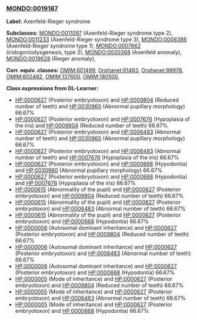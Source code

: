 
### [MONDO:0019187](http://purl.obolibrary.org/obo/MONDO_0019187)
**Label:** Axenfeld-Rieger syndrome

**Subclasses:** [MONDO:0011097](http://purl.obolibrary.org/obo/MONDO_0011097) (Axenfeld-Rieger syndrome type 2), [MONDO:0011233](http://purl.obolibrary.org/obo/MONDO_0011233) (Axenfeld-Rieger syndrome type 3), [MONDO:0008386](http://purl.obolibrary.org/obo/MONDO_0008386) (Axenfeld-Rieger syndrome type 1), [MONDO:0007662](http://purl.obolibrary.org/obo/MONDO_0007662) (iridogoniodysgenesis, type 2), [MONDO:0020368](http://purl.obolibrary.org/obo/MONDO_0020368) (Axenfeld anomaly), [MONDO:0019628](http://purl.obolibrary.org/obo/MONDO_0019628) (Rieger anomaly), 

**Corr. equiv. classes:** [OMIM:601499](http://purl.obolibrary.org/obo/OMIM_601499), [Orphanet:91483](http://www.orpha.net/ORDO/Orphanet_91483), [Orphanet:98978](http://www.orpha.net/ORDO/Orphanet_98978), [OMIM:602482](http://purl.obolibrary.org/obo/OMIM_602482), [OMIM:137600](http://purl.obolibrary.org/obo/OMIM_137600), [OMIM:180500](http://purl.obolibrary.org/obo/OMIM_180500), 

**Class expressions from DL-Learner:**

- [HP:0000627](http://purl.obolibrary.org/obo/HP_0000627) (Posterior embryotoxon) and [HP:0009804](http://purl.obolibrary.org/obo/HP_0009804) (Reduced number of teeth) and [HP:0030960](http://purl.obolibrary.org/obo/HP_0030960) (Abnormal pupillary morphology) 66.67%
- [HP:0000627](http://purl.obolibrary.org/obo/HP_0000627) (Posterior embryotoxon) and [HP:0007676](http://purl.obolibrary.org/obo/HP_0007676) (Hypoplasia of the iris) and [HP:0009804](http://purl.obolibrary.org/obo/HP_0009804) (Reduced number of teeth) 66.67%
- [HP:0000627](http://purl.obolibrary.org/obo/HP_0000627) (Posterior embryotoxon) and [HP:0006483](http://purl.obolibrary.org/obo/HP_0006483) (Abnormal number of teeth) and [HP:0030960](http://purl.obolibrary.org/obo/HP_0030960) (Abnormal pupillary morphology) 66.67%
- [HP:0000627](http://purl.obolibrary.org/obo/HP_0000627) (Posterior embryotoxon) and [HP:0006483](http://purl.obolibrary.org/obo/HP_0006483) (Abnormal number of teeth) and [HP:0007676](http://purl.obolibrary.org/obo/HP_0007676) (Hypoplasia of the iris) 66.67%
- [HP:0000627](http://purl.obolibrary.org/obo/HP_0000627) (Posterior embryotoxon) and [HP:0000668](http://purl.obolibrary.org/obo/HP_0000668) (Hypodontia) and [HP:0030960](http://purl.obolibrary.org/obo/HP_0030960) (Abnormal pupillary morphology) 66.67%
- [HP:0000627](http://purl.obolibrary.org/obo/HP_0000627) (Posterior embryotoxon) and [HP:0000668](http://purl.obolibrary.org/obo/HP_0000668) (Hypodontia) and [HP:0007676](http://purl.obolibrary.org/obo/HP_0007676) (Hypoplasia of the iris) 66.67%
- [HP:0000615](http://purl.obolibrary.org/obo/HP_0000615) (Abnormality of the pupil) and [HP:0000627](http://purl.obolibrary.org/obo/HP_0000627) (Posterior embryotoxon) and [HP:0009804](http://purl.obolibrary.org/obo/HP_0009804) (Reduced number of teeth) 66.67%
- [HP:0000615](http://purl.obolibrary.org/obo/HP_0000615) (Abnormality of the pupil) and [HP:0000627](http://purl.obolibrary.org/obo/HP_0000627) (Posterior embryotoxon) and [HP:0006483](http://purl.obolibrary.org/obo/HP_0006483) (Abnormal number of teeth) 66.67%
- [HP:0000615](http://purl.obolibrary.org/obo/HP_0000615) (Abnormality of the pupil) and [HP:0000627](http://purl.obolibrary.org/obo/HP_0000627) (Posterior embryotoxon) and [HP:0000668](http://purl.obolibrary.org/obo/HP_0000668) (Hypodontia) 66.67%
- [HP:0000006](http://purl.obolibrary.org/obo/HP_0000006) (Autosomal dominant inheritance) and [HP:0000627](http://purl.obolibrary.org/obo/HP_0000627) (Posterior embryotoxon) and [HP:0009804](http://purl.obolibrary.org/obo/HP_0009804) (Reduced number of teeth) 66.67%
- [HP:0000006](http://purl.obolibrary.org/obo/HP_0000006) (Autosomal dominant inheritance) and [HP:0000627](http://purl.obolibrary.org/obo/HP_0000627) (Posterior embryotoxon) and [HP:0006483](http://purl.obolibrary.org/obo/HP_0006483) (Abnormal number of teeth) 66.67%
- [HP:0000006](http://purl.obolibrary.org/obo/HP_0000006) (Autosomal dominant inheritance) and [HP:0000627](http://purl.obolibrary.org/obo/HP_0000627) (Posterior embryotoxon) and [HP:0000668](http://purl.obolibrary.org/obo/HP_0000668) (Hypodontia) 66.67%
- [HP:0000005](http://purl.obolibrary.org/obo/HP_0000005) (Mode of inheritance) and [HP:0000627](http://purl.obolibrary.org/obo/HP_0000627) (Posterior embryotoxon) and [HP:0009804](http://purl.obolibrary.org/obo/HP_0009804) (Reduced number of teeth) 66.67%
- [HP:0000005](http://purl.obolibrary.org/obo/HP_0000005) (Mode of inheritance) and [HP:0000627](http://purl.obolibrary.org/obo/HP_0000627) (Posterior embryotoxon) and [HP:0006483](http://purl.obolibrary.org/obo/HP_0006483) (Abnormal number of teeth) 66.67%
- [HP:0000005](http://purl.obolibrary.org/obo/HP_0000005) (Mode of inheritance) and [HP:0000627](http://purl.obolibrary.org/obo/HP_0000627) (Posterior embryotoxon) and [HP:0000668](http://purl.obolibrary.org/obo/HP_0000668) (Hypodontia) 66.67%


